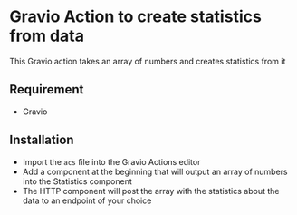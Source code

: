 # Gravio Action to create statistics from data
This Gravio action takes an array of numbers and creates statistics from it

## Requirement
- Gravio

## Installation
- Import the `acs` file into the Gravio Actions editor
- Add a component at the beginning that will output an array of numbers into the Statistics component
- The HTTP component will post the array with the statistics about the data to an endpoint of your choice